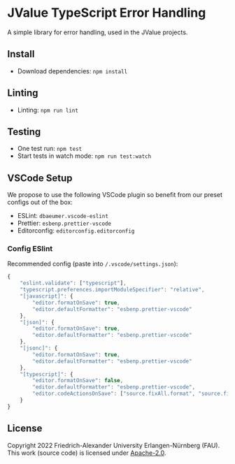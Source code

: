 # JValue TypeScript Error Handling

A simple library for error handling, used in the JValue projects.

## Install

* Download dependencies: `npm install`

## Linting

* Linting: `npm run lint`

## Testing

* One test run: `npm test`
* Start tests in watch mode: `npm run test:watch`

## VSCode Setup

We propose to use the following VSCode plugin so benefit from our preset configs out of the box:

* ESLint: `dbaeumer.vscode-eslint`
* Prettier: `esbenp.prettier-vscode`
* Editorconfig: `editorconfig.editorconfig`

### Config ESlint

Recommended config (paste into `/.vscode/settings.json`):

```javascript
{
	"eslint.validate": ["typescript"],
	"typescript.preferences.importModuleSpecifier": "relative",
	"[javascript]": {
		"editor.formatOnSave": true,
		"editor.defaultFormatter": "esbenp.prettier-vscode"
	},
	"[json]": {
		"editor.formatOnSave": true,
		"editor.defaultFormatter": "esbenp.prettier-vscode"
	},
	"[jsonc]": {
		"editor.formatOnSave": true,
		"editor.defaultFormatter": "esbenp.prettier-vscode"
	},
	"[typescript]": {
		"editor.formatOnSave": false,
		"editor.defaultFormatter": "esbenp.prettier-vscode",
		"editor.codeActionsOnSave": ["source.fixAll.format", "source.fixAll.eslint"]
	}
}
```


## License

Copyright 2022 Friedrich-Alexander University Erlangen-Nürnberg (FAU).
This work (source code) is licensed under [Apache-2.0](./LICENSE).
